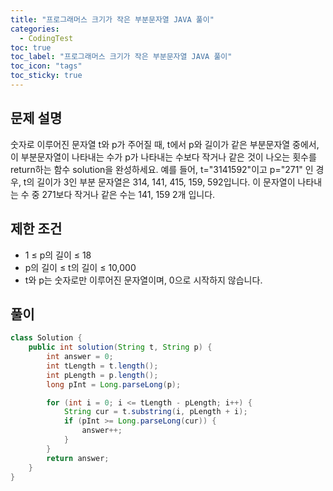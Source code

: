 ```yaml
---
title: "프로그래머스 크기가 작은 부분문자열 JAVA 풀이"
categories:
  - CodingTest
toc: true
toc_label: "프로그래머스 크기가 작은 부분문자열 JAVA 풀이"
toc_icon: "tags"
toc_sticky: true
---
```

## 문제 설명
숫자로 이루어진 문자열 t와 p가 주어질 때, t에서 p와 길이가 같은 부분문자열 중에서, 이 부분문자열이 나타내는 수가 p가 나타내는 수보다 작거나 같은 것이 나오는 횟수를 return하는 함수 solution을 완성하세요.
예를 들어, t="3141592"이고 p="271" 인 경우, t의 길이가 3인 부분 문자열은 314, 141, 415, 159, 592입니다. 이 문자열이 나타내는 수 중 271보다 작거나 같은 수는 141, 159 2개 입니다.

## 제한 조건
- 1 ≤ p의 길이 ≤ 18
- p의 길이 ≤ t의 길이 ≤ 10,000
- t와 p는 숫자로만 이루어진 문자열이며, 0으로 시작하지 않습니다.

## 풀이
```java
class Solution {
    public int solution(String t, String p) {
        int answer = 0;
        int tLength = t.length();
        int pLength = p.length();
        long pInt = Long.parseLong(p);

        for (int i = 0; i <= tLength - pLength; i++) {
            String cur = t.substring(i, pLength + i);
            if (pInt >= Long.parseLong(cur)) {
                answer++;
            }
        }
        return answer;
    }
}
```
